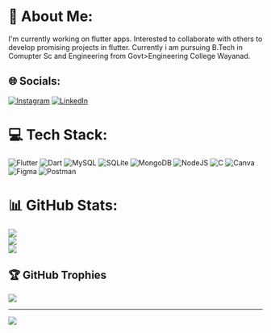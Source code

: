 # 💫 About Me:
I'm currently working on flutter apps. Interested to collaborate with others to develop promising projects in flutter. Currently i am pursuing B.Tech in Comupter Sc and Engineering from Govt>Engineering College Wayanad.


## 🌐 Socials:
[![Instagram](https://img.shields.io/badge/Instagram-%23E4405F.svg?logo=Instagram&logoColor=white)](https://instagram.com/delw.n) [![LinkedIn](https://img.shields.io/badge/LinkedIn-%230077B5.svg?logo=linkedin&logoColor=white)](https://linkedin.com/in/delwin-v-g) 

# 💻 Tech Stack:
![Flutter](https://img.shields.io/badge/Flutter-%2302569B.svg?style=flat&logo=Flutter&logoColor=white) ![Dart](https://img.shields.io/badge/dart-%230175C2.svg?style=flat&logo=dart&logoColor=white) ![MySQL](https://img.shields.io/badge/mysql-%2300f.svg?style=flat&logo=mysql&logoColor=white) ![SQLite](https://img.shields.io/badge/sqlite-%2307405e.svg?style=flat&logo=sqlite&logoColor=white) ![MongoDB](https://img.shields.io/badge/MongoDB-%234ea94b.svg?style=flat&logo=mongodb&logoColor=white) ![NodeJS](https://img.shields.io/badge/node.js-6DA55F?style=flat&logo=node.js&logoColor=white) ![C](https://img.shields.io/badge/c-%2300599C.svg?style=flat&logo=c&logoColor=white) ![Canva](https://img.shields.io/badge/Canva-%2300C4CC.svg?style=flat&logo=Canva&logoColor=white) 	![Figma](https://img.shields.io/badge/figma-%23F24E1E.svg?style=flat&logo=figma&logoColor=white) ![Postman](https://img.shields.io/badge/Postman-FF6C37?style=flat&logo=postman&logoColor=white)
# 📊 GitHub Stats:
![](https://github-readme-stats.vercel.app/api?username=delwn&theme=dark&hide_border=false&include_all_commits=true&count_private=true)<br/>
![](https://github-readme-streak-stats.herokuapp.com/?user=delwn&theme=dark&hide_border=false)<br/>
![](https://github-readme-stats.vercel.app/api/top-langs/?username=delwn&theme=dark&hide_border=false&include_all_commits=true&count_private=true&layout=compact)

## 🏆 GitHub Trophies
![](https://github-profile-trophy.vercel.app/?username=delwn&theme=tokyonight&no-frame=true&no-bg=false&margin-w=4)

---
[![](https://visitcount.itsvg.in/api?id=delwn&icon=0&color=0)](https://visitcount.itsvg.in)

<!-- Proudly created with GPRM ( https://gprm.itsvg.in ) -->
